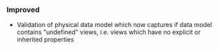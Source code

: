 ### Improved

- Validation of physical data model which now captures if data model
contains "undefined" views, i.e. views which have no explicit or
inherited properties